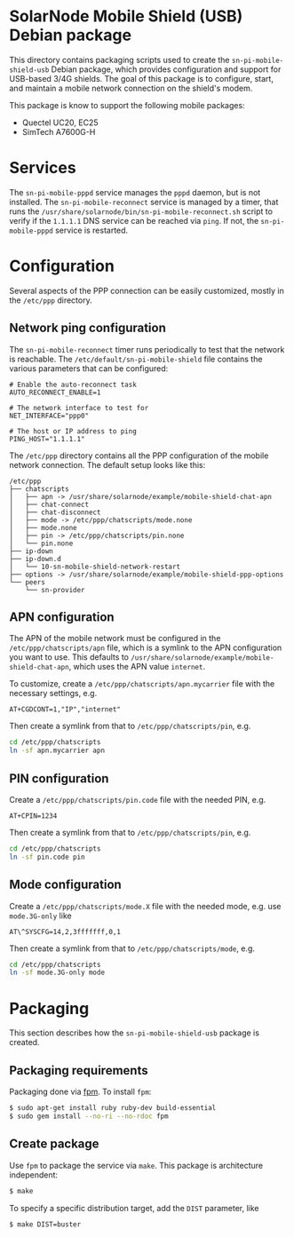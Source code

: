 # SolarNode Mobile Shield (USB) Debian package

This directory contains packaging scripts used to create the `sn-pi-mobile-shield-usb`
Debian package, which provides configuration and support for USB-based 3/4G shields. The goal of
this package is to configure, start, and maintain a mobile network connection on the shield's modem.

This package is know to support the following mobile packages:

 * Quectel UC20, EC25
 * SimTech A7600G-H

# Services

The `sn-pi-mobile-pppd` service manages the `pppd` daemon, but is not installed. The
`sn-pi-mobile-reconnect` service is managed by a timer, that runs the
`/usr/share/solarnode/bin/sn-pi-mobile-reconnect.sh` script to verify if the `1.1.1.1` DNS service
can be reached via `ping`. If not, the `sn-pi-mobile-pppd` service is restarted.

# Configuration

Several aspects of the PPP connection can be easily customized, mostly in the `/etc/ppp` directory.

## Network ping configuration

The `sn-pi-mobile-reconnect` timer runs periodically to test that the network is reachable. The
`/etc/default/sn-pi-mobile-shield` file contains the various parameters that can be configured:

```
# Enable the auto-reconnect task
AUTO_RECONNECT_ENABLE=1

# The network interface to test for
NET_INTERFACE="ppp0"

# The host or IP address to ping
PING_HOST="1.1.1.1"
```

The `/etc/ppp` directory contains all the PPP configuration of the mobile network connection.
The default setup looks like this:

```
/etc/ppp
├── chatscripts
│   ├── apn -> /usr/share/solarnode/example/mobile-shield-chat-apn
│   ├── chat-connect
│   ├── chat-disconnect
│   ├── mode -> /etc/ppp/chatscripts/mode.none
│   ├── mode.none
│   ├── pin -> /etc/ppp/chatscripts/pin.none
│   └── pin.none
├── ip-down
├── ip-down.d
│   └── 10-sn-mobile-shield-network-restart
├── options -> /usr/share/solarnode/example/mobile-shield-ppp-options
└── peers
    └── sn-provider
```

## APN configuration

The APN of the mobile network must be configured in the `/etc/ppp/chatscripts/apn` file, which is
a symlink to the APN configuration you want to use. This defaults to
`/usr/share/solarnode/example/mobile-shield-chat-apn`, which uses the APN value `internet`.

To customize, create a `/etc/ppp/chatscripts/apn.mycarrier` file with the necessary settings, e.g.

```
AT+CGDCONT=1,"IP","internet"
```

Then create a symlink from that to `/etc/ppp/chatscripts/pin`, e.g.

```sh
cd /etc/ppp/chatscripts
ln -sf apn.mycarrier apn
```

## PIN configuration

Create a `/etc/ppp/chatscripts/pin.code` file with the needed PIN, e.g.

```
AT+CPIN=1234
```

Then create a symlink from that to `/etc/ppp/chatscripts/pin`, e.g.

```sh
cd /etc/ppp/chatscripts
ln -sf pin.code pin
```

## Mode configuration

Create a `/etc/ppp/chatscripts/mode.X` file with the needed mode, e.g. use `mode.3G-only` like

```
AT\^SYSCFG=14,2,3fffffff,0,1
```

Then create a symlink from that to `/etc/ppp/chatscripts/mode`, e.g.

```sh
cd /etc/ppp/chatscripts
ln -sf mode.3G-only mode
```


# Packaging

This section describes how the `sn-pi-mobile-shield-usb` package is created.

## Packaging requirements

Packaging done via [fpm][fpm]. To install `fpm`:

```sh
$ sudo apt-get install ruby ruby-dev build-essential
$ sudo gem install --no-ri --no-rdoc fpm
```

## Create package

Use `fpm` to package the service via `make`. This package is architecture independent:

```sh
$ make
```

To specify a specific distribution target, add the `DIST` parameter, like

```sh
$ make DIST=buster
```

[fpm]: https://github.com/jordansissel/fpm
